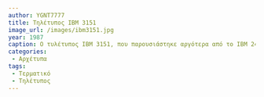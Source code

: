 ```yaml
---
author: YGNT7777
title: Τηλέτυπος IBM 3151
image_url: /images/ibm3151.jpg
year: 1987
caption: Ο τυλέτυπος IBM 3151, που παρουσιάστηκε αργότερα από το IBM 2471, ήταν ένα τερματικό που συνδύαζε εργονομικό σχεδιασμό και υψηλή ανάλυση οθόνης, προσφέροντας αυξημένη συμβατότητα με συστήματα της IBM και με άλλα συστήματα. Βοήθησε κυρίως με την ευχρηστία του και τη συμβατότητά του με ποικίλα συστήματα, επιτρέποντας στις επιχειρήσεις να ενσωματώσουν την πληροφορική στις λειτουργίες τους με ένα οικονομικό και αξιόπιστο εργαλείο.
categories:
 - Αρχέτυπα
tags:
 - Τερματικό
 - Τηλέτυπος 
---
```

